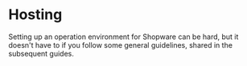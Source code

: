 # Hosting

Setting up an operation environment for Shopware can be hard, but it doesn't have to if you follow some general guidelines, shared in the subsequent guides.


